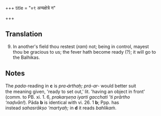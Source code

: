 +++
title = "०९ अन्यक्षेत्रे न"

+++
## Translation
9. In another's field thou restest (*ram*) not; being in control, mayest  
thou be gracious to us; the fever hath become ready (?); it will go to  
the Balhikas.

## Notes
The *pada*-reading in **c** is *pra॰árthaḥ;* *prá-ar-* would better suit  
the meaning given, 'ready to set out,' lit. 'having an object in front'  
(comm. to PB. xi. 1. 6, *prakarṣeṇa iyarti gacchati ’ti prārtho  
‘naḍvān!*). Pāda **b** is identical with vi. 26. 1 **b**; Ppp. has  
instead *sahasrākṣo ‘martyaḥ;* in **d** it reads *bahlikaṁ*.
